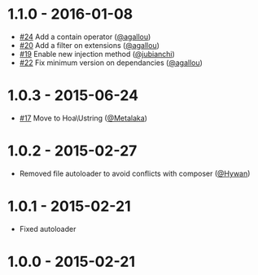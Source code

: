 # 1.1.0 - 2016-01-08

* [#24](https://github.com/atoum/ruler-extension/pull/24) Add a contain operator ([@agallou])
* [#20](https://github.com/atoum/ruler-extension/pull/20) Add a filter on extensions ([@agallou])
* [#19](https://github.com/atoum/ruler-extension/pull/19) Enable new injection method ([@jubianchi])
* [#22](https://github.com/atoum/ruler-extension/pull/22) Fix minimum version on dependancies ([@agallou])

# 1.0.3 - 2015-06-24

* [#17](https://github.com/atoum/ruler-extension/pull/17) Move to Hoa\Ustring ([@Metalaka])

# 1.0.2 - 2015-02-27

* Removed file autoloader to avoid conflicts with composer ([@Hywan])

# 1.0.1 - 2015-02-21

* Fixed autoloader

# 1.0.0 - 2015-02-21

[@agallou]: https://github.com/agallou
[@jubianchi]: https://github.com/jubianchi
[@Metalaka]: https://github.com/Metalaka
[@Hywan]: https://github.com/Hywan
